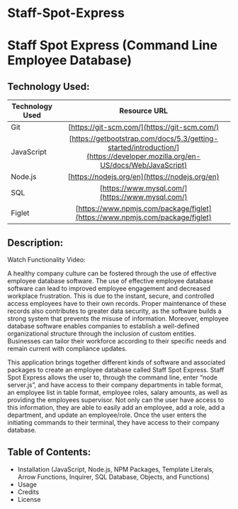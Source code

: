 # Staff-Spot-Express
# Staff Spot Express (Command Line Employee Database)


## Technology Used:
| Technology Used         | Resource URL           |
| ------------- |:-------------:|
| Git | [https://git-scm.com/](https://git-scm.com/)     |
| JavaScript  | [https://getbootstrap.com/docs/5.3/getting-started/introduction/](https://developer.mozilla.org/en-US/docs/Web/JavaScript)      |
| Node.js | [https://nodejs.org/en](https://nodejs.org/en)      |
|  SQL   |    [https://www.mysql.com/](https://www.mysql.com/)   |
| Figlet   |    [https://www.npmjs.com/package/figlet](https://www.npmjs.com/package/figlet)    | 



## Description:

Watch Functionality Video:

A healthy company culture can be fostered through the use of effective employee database software. The use of effective employee database software can lead to improved employee engagement and decreased workplace frustration. This is due to the instant, secure, and controlled access employees have to their own records. Proper maintenance of these records also contributes to greater data security, as the software builds a strong system that prevents the misuse of information. Moreover, employee database software enables companies to establish a well-defined organizational structure through the inclusion of custom entities. Businesses can tailor their workforce according to their specific needs and remain current with compliance updates.

This application brings together different kinds of software and associated packages to create an employee database called Staff Spot Express. Staff Spot Express allows the user to, through the command line, enter “node server.js”, and have access to their company departments in table format, an employee list in table format, employee roles, salary amounts, as well as providing the employees supervisor. Not only can the user have access to this information, they are able to easily add an employee, add a role, add a department, and update an employee/role. Once the user enters the initiating commands to their terminal, they have access to their company database. 


## Table of Contents:
* Installation (JavaScript, Node.js, NPM Packages, Template Literals, Arrow Functions, Inquirer, SQL Database, Objects, and Functions)
* Usage
* Credits
* License

